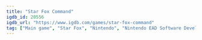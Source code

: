 ```yaml
---
title: "Star Fox Command"
igdb_id: 20556
igdb_url: "https://www.igdb.com/games/star-fox-command"
tag: ["Main game", "Star Fox", "Nintendo", "Nintendo EAD Software Development Group No.2", "Q-Games Ltd.", "Shooter", "Simulator", "Strategy", "Single player", "Multiplayer", "First person", "Third person", "Action", "Science fiction"]
---
```

